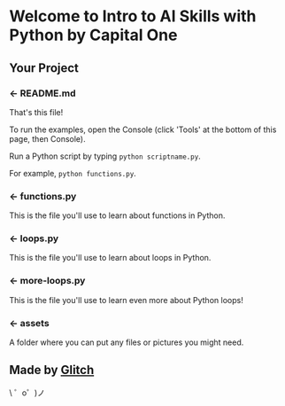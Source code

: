 Welcome to Intro to AI Skills with Python by Capital One
=================

Your Project
------------

### ← README.md

That's this file!

To run the examples, open the Console (click 'Tools' at the bottom of this page, then Console). 

Run a Python script by typing `python scriptname.py`. 

For example, `python functions.py`.

### ← functions.py

This is the file you'll use to learn about functions in Python. 

### ← loops.py

This is the file you'll use to learn about loops in Python. 

### ← more-loops.py

This is the file you'll use to learn even more about Python loops!


### ← assets

A folder where you can put any files or pictures you might need. 

Made by [Glitch](https://glitch.com/)
-------------------

\ ゜o゜)ノ
